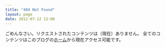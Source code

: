 ```yaml
---
title: "404 Not Found"
layout: page
date: 2012-07-12 12:00
---
```

ごめんなさい。リクエストされたコンテンツは（現在）ありません。
全てのコンテンツはこのブログの[ホーム][1]から現在アクセス可能です。

[1]: /
